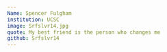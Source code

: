 ```yaml
---
Name: Spencer Fulgham
institution: UCSC
image: Srfslvr14.jpg 
quote: My best friend is the person who changes me
github: Srfslvr14
---
```

